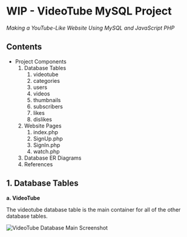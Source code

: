 # WIP - VideoTube MySQL Project
*Making a YouTube-Like Website Using MySQL and JavaScript PHP*


## Contents
* Project Components
    1. Database Tables
        1. videotube
        2. categories
        3. users
        4. videos
        5. thumbnails
        6. subscribers
        7. likes
        8. dislikes 
    2. Website Pages
        1. index.php
        2. SignUp.php
        3. SignIn.php
        4. watch.php
    3. Database ER Diagrams
    4. References


## 1. Database Tables
**a. VideoTube**

The videotube database table is the main container for all of the other database tables.

![VideoTube Database Main Screenshot](/README_screenshots/Database_Table_Screenshots/VideoTube_Database_Main_Screenshot.PNG)